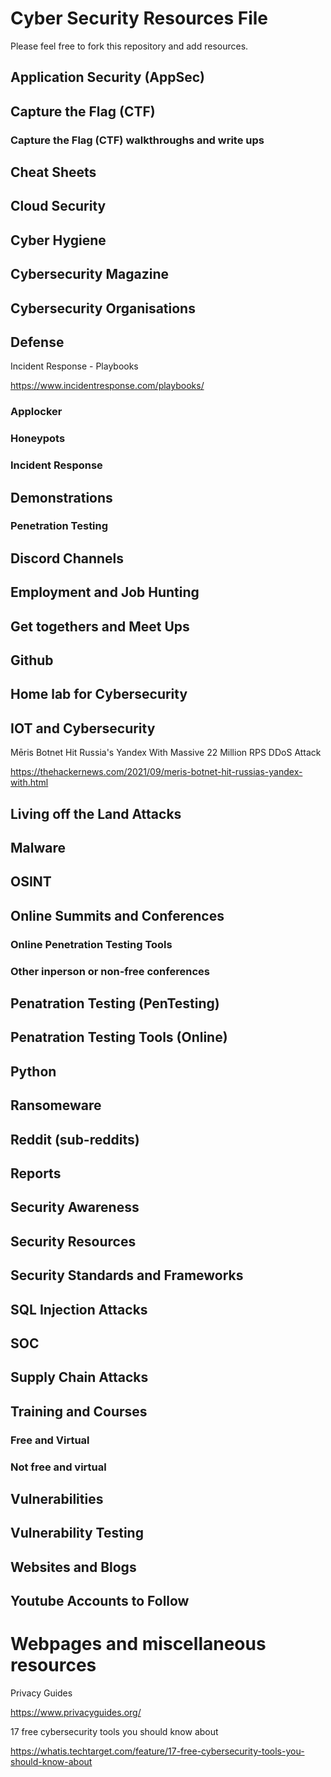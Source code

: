 # Cyber Security Resources File

Please feel free to fork this repository and add resources.

## Application Security (AppSec)


## Capture the Flag (CTF)


### Capture the Flag (CTF) walkthroughs and write ups


## Cheat Sheets


## Cloud Security


## Cyber Hygiene


## Cybersecurity Magazine


## Cybersecurity Organisations


## Defense ##

Incident Response - Playbooks

https://www.incidentresponse.com/playbooks/

### Applocker ###


### Honeypots ###


### Incident Response ###


## Demonstrations

### Penetration Testing


## Discord Channels ##


## Employment and Job Hunting


## Get togethers and Meet Ups


## Github


## Home lab for Cybersecurity


## IOT and Cybersecurity

Mēris Botnet Hit Russia's Yandex With Massive 22 Million RPS DDoS Attack

https://thehackernews.com/2021/09/meris-botnet-hit-russias-yandex-with.html


## Living off the Land Attacks


## Malware


## OSINT


## Online Summits and Conferences


### Online Penetration Testing Tools


### Other inperson or non-free conferences


## Penatration Testing (PenTesting)


## Penatration Testing Tools (Online)


## Python


## Ransomeware


## Reddit (sub-reddits)


## Reports ##


## Security Awareness


## Security Resources


## Security Standards and Frameworks


## SQL Injection Attacks


## SOC


## Supply Chain Attacks ##


## Training and Courses


### Free and Virtual


### Not free and virtual ###


## Vulnerabilities


## Vulnerability Testing


## Websites and Blogs


## Youtube Accounts to Follow


# Webpages and miscellaneous resources

Privacy Guides

https://www.privacyguides.org/

17 free cybersecurity tools you should know about

https://whatis.techtarget.com/feature/17-free-cybersecurity-tools-you-should-know-about



